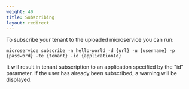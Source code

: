 ```yaml
---
weight: 40
title: Subscribing
layout: redirect
---
```


To subscribe your tenant to the uploaded microservice you can run:

    microservice subscribe -n hello-world -d {url} -u {username} -p {password} -te {tenant} -id {applicationId}
    
It will result in tenant subscription to an application specified by the "id" parameter. If the user has already been subscribed, a warning will be displayed. 

